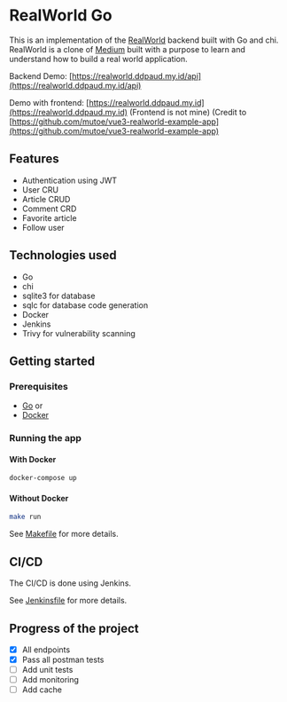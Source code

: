 # RealWorld Go

This is an implementation of the [RealWorld](https://realworld-docs.netlify.app) backend built with Go and chi.
RealWorld is a clone of [Medium](https://medium.com) built with a purpose to learn and understand how to build a real world application.

Backend Demo: [https://realworld.ddpaud.my.id/api](https://realworld.ddpaud.my.id/api)

Demo with frontend: [https://realworld.ddpaud.my.id](https://realworld.ddpaud.my.id) (Frontend is not mine)
(Credit to [https://github.com/mutoe/vue3-realworld-example-app](https://github.com/mutoe/vue3-realworld-example-app)

## Features

- Authentication using JWT
- User CRU
- Article CRUD
- Comment CRD
- Favorite article
- Follow user

## Technologies used

- Go
- chi
- sqlite3 for database
- sqlc for database code generation
- Docker
- Jenkins
- Trivy for vulnerability scanning

## Getting started

### Prerequisites

- [Go](https://golang.org/doc/install)
or
- [Docker](https://docs.docker.com/get-docker/)

### Running the app

#### With Docker
```bash
docker-compose up
```

#### Without Docker
```bash
make run
```
See [Makefile](Makefile) for more details.

## CI/CD

The CI/CD is done using Jenkins.

See [Jenkinsfile](Jenkinsfile) for more details.

## Progress of the project

- [x] All endpoints
- [x] Pass all postman tests
- [ ] Add unit tests
- [ ] Add monitoring
- [ ] Add cache
